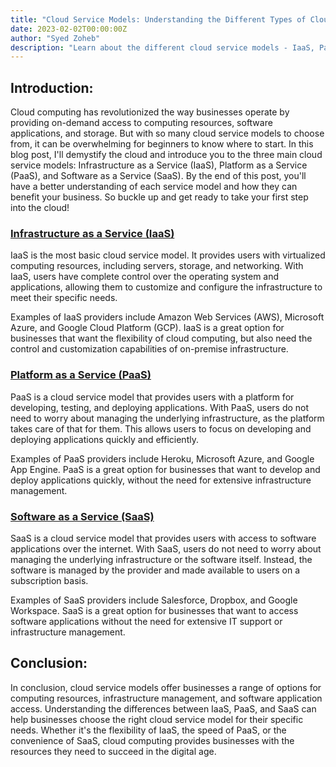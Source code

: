 ```yaml
---
title: "Cloud Service Models: Understanding the Different Types of Cloud Services"
date: 2023-02-02T00:00:00Z
author: "Syed Zoheb"
description: "Learn about the different cloud service models - IaaS, PaaS, and SaaS - and how they can benefit your business. Understand the differences and choose the right model for your needs."
---
```


## Introduction:
Cloud computing has revolutionized the way businesses operate by providing on-demand access to computing resources, software applications, and storage. But with so many cloud service models to choose from, it can be overwhelming for beginners to know where to start. In this blog post, I'll demystify the cloud and introduce you to the three main cloud service models: Infrastructure as a Service (IaaS), Platform as a Service (PaaS), and Software as a Service (SaaS). By the end of this post, you'll have a better understanding of each service model and how they can benefit your business. So buckle up and get ready to take your first step into the cloud!

### [Infrastructure as a Service (IaaS)](https://cloudworld.devopszoheb.com/blog/infrastructure_as_a_service/)
IaaS is the most basic cloud service model. It provides users with virtualized computing resources, including servers, storage, and networking. With IaaS, users have complete control over the operating system and applications, allowing them to customize and configure the infrastructure to meet their specific needs.

Examples of IaaS providers include Amazon Web Services (AWS), Microsoft Azure, and Google Cloud Platform (GCP). IaaS is a great option for businesses that want the flexibility of cloud computing, but also need the control and customization capabilities of on-premise infrastructure.

### [Platform as a Service (PaaS)](https://cloudworld.devopszoheb.com/blog/platform_as_a_service/)
PaaS is a cloud service model that provides users with a platform for developing, testing, and deploying applications. With PaaS, users do not need to worry about managing the underlying infrastructure, as the platform takes care of that for them. This allows users to focus on developing and deploying applications quickly and efficiently.

Examples of PaaS providers include Heroku, Microsoft Azure, and Google App Engine. PaaS is a great option for businesses that want to develop and deploy applications quickly, without the need for extensive infrastructure management.

### [Software as a Service (SaaS)](https://cloudworld.devopszoheb.com/blog/software_as_a_service/)
SaaS is a cloud service model that provides users with access to software applications over the internet. With SaaS, users do not need to worry about managing the underlying infrastructure or the software itself. Instead, the software is managed by the provider and made available to users on a subscription basis.

Examples of SaaS providers include Salesforce, Dropbox, and Google Workspace. SaaS is a great option for businesses that want to access software applications without the need for extensive IT support or infrastructure management.

## Conclusion:
In conclusion, cloud service models offer businesses a range of options for computing resources, infrastructure management, and software application access. Understanding the differences between IaaS, PaaS, and SaaS can help businesses choose the right cloud service model for their specific needs. Whether it's the flexibility of IaaS, the speed of PaaS, or the convenience of SaaS, cloud computing provides businesses with the resources they need to succeed in the digital age.